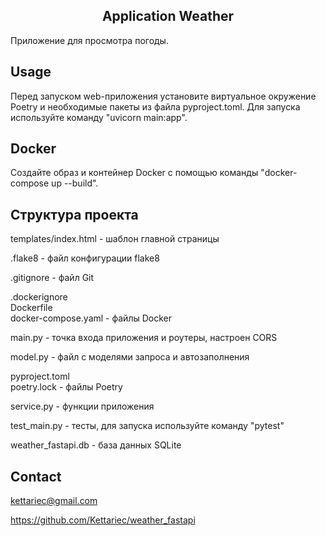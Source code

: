 
<h2 align="center">Application Weather</h2>

Приложение для просмотра погоды.


<!-- USAGE EXAMPLES -->
## Usage

Перед запуском web-приложения установите виртуальное окружение Poetry и необходимые пакеты из файла pyproject.toml. Для запуска используйте команду "uvicorn main:app".


## Docker 
Создайте образ и контейнер Docker с помощью команды "docker-compose up --build".


## Структура проекта

templates/index.html - шаблон главной страницы

.flake8 - файл конфигурации flake8

.gitignore - файл Git

.dockerignore<br>
Dockerfile<br>
docker-compose.yaml - файлы Docker

main.py - точка входа приложения и роутеры, настроен CORS

model.py - файл с моделями запроса и автозаполнения

pyproject.toml<br>
poetry.lock - файлы Poetry

service.py - функции приложения

test_main.py - тесты, для запуска используйте команду "pytest"

weather_fastapi.db - база данных SQLite

<!-- CONTACT -->
## Contact

kettariec@gmail.com

https://github.com/Kettariec/weather_fastapi
